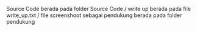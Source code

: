 Source Code berada pada folder Source Code / write up berada pada file write_up.txt / file screenshoot sebagai pendukung berada pada folder pendukung
